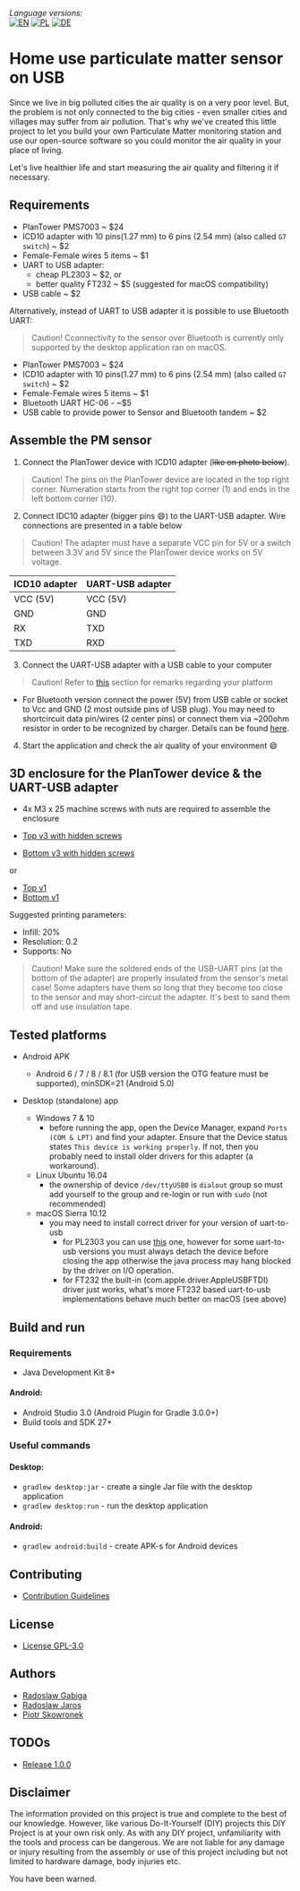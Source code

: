 _Language versions:_\
[![EN](https://github.com/rjaros87/pm-station-usb/raw/master/www/flags/lang-US.png)](https://github.com/rjaros87/pm-station-usb) 
[![PL](https://github.com/rjaros87/pm-station-usb/raw/master/www/flags/lang-PL.png)](https://translate.googleusercontent.com/translate_c?sl=en&tl=pl&u=https://github.com/rjaros87/pm-station-usb)
[![DE](https://github.com/rjaros87/pm-station-usb/raw/master/www/flags/lang-DE.png)](https://translate.googleusercontent.com/translate_c?sl=en&tl=de&u=https://github.com/rjaros87/pm-station-usb) 


# Home use particulate matter sensor on USB

Since we live in big polluted cities the air quality is on a very poor level. But, the problem is not only connected to the big cities - even smaller cities and villages may suffer from air pollution.
That's why we've created this little project to let you build your own Particulate Matter monitoring station and use our open-source software so you could monitor the air quality in your place of living.

Let's live healthier life and start measuring the air quality and filtering it if necessary.

## Requirements

- PlanTower PMS7003 ~ $24
- ICD10 adapter with 10 pins(1.27 mm) to 6 pins (2.54 mm) (also called `G7 switch`) ~ $2
- Female-Female wires 5 items ~ $1
- UART to USB adapter:
  - cheap PL2303 ~ $2, or
  - better quality FT232 ~ $5 (suggested for macOS compatibility)
- USB cable ~ $2

Alternatively, instead of UART to USB adapter it is possible to use Bluetooth UART:
> Caution! Cconnectivity to the sensor over Bluetooth is currently only supported by the desktop application ran on macOS.

- PlanTower PMS7003 ~ $24
- ICD10 adapter with 10 pins(1.27 mm) to 6 pins (2.54 mm) (also called `G7 switch`) ~ $2
- Female-Female wires 5 items ~ $1
- Bluetooth UART HC-06 - ~$5
- USB cable to provide power to Sensor and Bluetooth tandem ~ $2

## Assemble the PM sensor

1. Connect the PlanTower device with ICD10 adapter (~~like on photo below~~). 
> Caution! The pins on the PlanTower device are located in the top right corner. Numeration starts from the right top corner (1) and ends in the left bottom corner (10). 

2. Connect IDC10 adapter (bigger pins :smile:) to the UART-USB adapter. Wire connections are presented in a table below
> Caution! The adapter must have a separate VCC pin for 5V or a switch between 3.3V and 5V since the PlanTower device works on 5V voltage.

ICD10 adapter | UART-USB adapter
------------- | ----------------
VCC (5V)      | VCC (5V)
GND           | GND
RX            | TXD
TXD           | RXD

3. Connect the UART-USB adapter with a USB cable to your computer
> Caution! Refer to [this](#tested-platforms) section for remarks regarding your platform

- For Bluetooth version connect the power (5V) from USB cable or socket to Vcc and GND (2 most outside pins of USB plug). You may need to shortcircuit data pin/wires (2 center pins) or connect them via ~200ohm resistor in order to be recognized by charger. Details can be found [here](http://pinouts.ru/Slots/USB_pinout.shtml "USB pinout").

4. Start the application and check the air quality of your environment :smile:

## 3D enclosure for the PlanTower device & the UART-USB adapter

- 4x M3 x 25 machine screws with nuts are required to assemble the enclosure

- [Top v3 with hidden screws](/3d_models/top_v3_hidden_screws.stl)
- [Bottom v3 with hidden screws](/3d_models/bottom_v3_hidden_screws.stl)

or

- [Top v1](/3d_models/top_v1.stl)
- [Bottom v1](/3d_models/bottom_v1.stl)

Suggested printing parameters:
- Infill: 20%
- Resolution: 0.2
- Supports: No

> Caution! Make sure the soldered ends of the USB-UART pins (at the bottom of the adapter) are properly insulated from the sensor's metal case! Some adapters have them so long that they become too close to the sensor and may short-circuit the adapter. It's best to sand them off and use insulation tape.

## Tested platforms

- Android APK
  - Android 6 / 7 / 8 / 8.1 (for USB version the OTG feature must be supported), minSDK=21 (Android 5.0)

- Desktop (standalone) app
  - Windows 7 & 10
    - before running the app, open the Device Manager, expand `Ports (COM & LPT)` and find your adapter. Ensure that the Device status states `This device is working properly`. If not, then you probably need to install older drivers for this adapter (a workaround).
  - Linux Ubuntu 16.04
    - the ownership of device `/dev/ttyUSB0` is `dialout` group so must add yourself to the group and re-login or run with `sudo` (not recommended)
  - macOS Sierra 10.12
    - you may need to install correct driver for your version of uart-to-usb
      - for PL2303 you can use [this](http://www.prolific.com.tw/US/ShowProduct.aspx?p_id=229&pcid=41) one, however for some uart-to-usb versions you must always detach the device before closing the app otherwise the java process may hang blocked by the driver on I/O operation.
      - for FT232 the built-in (com.apple.driver.AppleUSBFTDI) driver just works, what's more FT232 based uart-to-usb implementations behave much better on macOS (see above)

## Build and run


### Requirements

- Java Development Kit 8+

#### Android:
- Android Studio 3.0 (Android Plugin for Gradle 3.0.0+)
- Build tools and SDK 27+

### Useful commands

#### Desktop:
- `gradlew desktop:jar` - create a single Jar file with the desktop application
- `gradlew desktop:run` - run the desktop application

#### Android:
- `gradlew android:build` - create APK-s for Android devices

## Contributing

* [Contribution Guidelines](/CONTRIBUTING.md)

## License

- [License GPL-3.0](/LICENSE)


## Authors

- [Radoslaw Gabiga](https://github.com/sanchin)
- [Radoslaw Jaros](https://github.com/rjaros87)
- [Piotr Skowronek](https://github.com/pskowronek)

## TODOs

- [Release 1.0.0](https://github.com/rjaros87/pm-station-usb/projects/1)

## Disclaimer

The information provided on this project is true and complete to the best of our knowledge. However, like various Do-It-Yourself (DIY) projects this DIY Project is at your own risk only.
As with any DIY project, unfamiliarity with the tools and process can be dangerous. We are not liable for any damage or injury resulting from the assembly or use of this project including but not limited to hardware damage, body injuries etc.

You have been warned.
